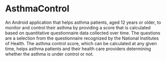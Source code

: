 # AsthmaControl
An Android application that helps asthma patients, aged 12 years or older, to monitor and control their asthma by providing a score that is calculated based on quantitative questionnaire data collected over time. The questions are a selection from the questionnaire recognized by the National Institutes of Health. The asthma control score,  which can be calculated at any given time, helps asthma patients and their health care providers determining whether the asthma is under control or not.
